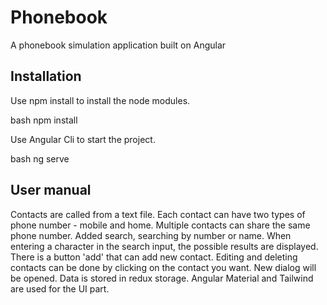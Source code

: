 # Phonebook

A phonebook simulation application built on Angular

## Installation

Use npm install to install the node modules.

bash
npm install


Use Angular Cli to start the project.

bash
ng serve


## User manual

Contacts are called from a text file. Each contact can have two types of phone number - mobile and home. Multiple contacts can share the same phone number.
Added search, searching by number or name. When entering a character in the search input, the possible results are displayed.
There is a button 'add' that can add new contact. Editing and deleting contacts can be done by clicking on the contact you want. New dialog will be opened.
Data is stored in redux storage.
Angular Material and Tailwind are used for the UI part.